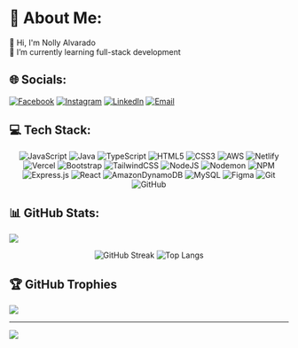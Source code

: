 # 💫 About Me:
👋 Hi, I'm Nolly Alvarado  
🌱 I’m currently learning full-stack development  

## 🌐 Socials:
[![Facebook](https://img.shields.io/badge/Facebook-%231877F2.svg?logo=Facebook&logoColor=white)](https://facebook.com/dino0o0.saur) 
[![Instagram](https://img.shields.io/badge/Instagram-%23E4405F.svg?logo=Instagram&logoColor=white)](https://instagram.com/lee.lvrd) 
[![LinkedIn](https://img.shields.io/badge/LinkedIn-%230077B5.svg?logo=linkedin&logoColor=white)](https://linkedin.com/in/nolly-alvarado) 
[![Email](https://img.shields.io/badge/Email-D14836?logo=gmail&logoColor=white)](mailto:nolly.alvarado17@gmail.com) 

## 💻 Tech Stack:
<div align="center">

![JavaScript](https://img.shields.io/badge/javascript-%23323330.svg?style=flat&logo=javascript&logoColor=%23F7DF1E) 
![Java](https://img.shields.io/badge/java-%23ED8B00.svg?style=flat&logo=openjdk&logoColor=white) 
![TypeScript](https://img.shields.io/badge/typescript-%23007ACC.svg?style=flat&logo=typescript&logoColor=white) 
![HTML5](https://img.shields.io/badge/html5-%23E34F26.svg?style=flat&logo=html5&logoColor=white) 
![CSS3](https://img.shields.io/badge/css3-%231572B6.svg?style=flat&logo=css3&logoColor=white) 
![AWS](https://img.shields.io/badge/AWS-%23FF9900.svg?style=flat&logo=amazon-aws&logoColor=white) 
![Netlify](https://img.shields.io/badge/netlify-%23000000.svg?style=flat&logo=netlify&logoColor=#00C7B7) 
![Vercel](https://img.shields.io/badge/vercel-%23000000.svg?style=flat&logo=vercel&logoColor=white) 
![Bootstrap](https://img.shields.io/badge/bootstrap-%238511FA.svg?style=flat&logo=bootstrap&logoColor=white) 
![TailwindCSS](https://img.shields.io/badge/tailwindcss-%2338B2AC.svg?style=flat&logo=tailwind-css&logoColor=white) 
![NodeJS](https://img.shields.io/badge/node.js-6DA55F?style=flat&logo=node.js&logoColor=white) 
![Nodemon](https://img.shields.io/badge/NODEMON-%23323330.svg?style=flat&logo=nodemon&logoColor=%BBDEAD) 
![NPM](https://img.shields.io/badge/NPM-%23CB3837.svg?style=flat&logo=npm&logoColor=white) 
![Express.js](https://img.shields.io/badge/express.js-%23404d59.svg?style=flat&logo=express&logoColor=%2361DAFB) 
![React](https://img.shields.io/badge/react-%2320232a.svg?style=flat&logo=react&logoColor=%2361DAFB) 
![AmazonDynamoDB](https://img.shields.io/badge/Amazon%20DynamoDB-4053D6?style=flat&logo=Amazon%20DynamoDB&logoColor=white) 
![MySQL](https://img.shields.io/badge/mysql-4479A1.svg?style=flat&logo=mysql&logoColor=white) 
![Figma](https://img.shields.io/badge/figma-%23F24E1E.svg?style=flat&logo=figma&logoColor=white) 
![Git](https://img.shields.io/badge/git-%23F05033.svg?style=flat&logo=git&logoColor=white) 
![GitHub](https://img.shields.io/badge/github-%23121011.svg?style=flat&logo=github&logoColor=white)

</div>

## 📊 GitHub Stats:
<!-- Profile Stats: full width -->
![](https://github-readme-stats.vercel.app/api?username=dino1210&theme=gotham&hide_border=false&include_all_commits=false&count_private=false)

<!-- Side-by-side stats -->
<p align="center">
  <img src="https://nirzak-streak-stats.vercel.app/?user=dino1210&theme=gotham&hide_border=false" alt="GitHub Streak" />
  <img src="https://github-readme-stats.vercel.app/api/top-langs/?username=dino1210&theme=gotham&hide_border=false&include_all_commits=false&count_private=false&layout=compact" alt="Top Langs" />
</p>

## 🏆 GitHub Trophies
![](https://github-profile-trophy.vercel.app/?username=dino1210&theme=tokyonight&no-frame=true&no-bg=true&margin-w=4)

---

[![](https://visitcount.itsvg.in/api?id=dino1210&icon=3&color=0)](https://visitcount.itsvg.in)

<!-- Proudly created with GPRM ( https://gprm.itsvg.in ) -->

